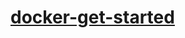 # [docker-get-started](https://learn.hashicorp.com/tutorials/terraform/infrastructure-as-code?in=terraform/docker-get-started)






